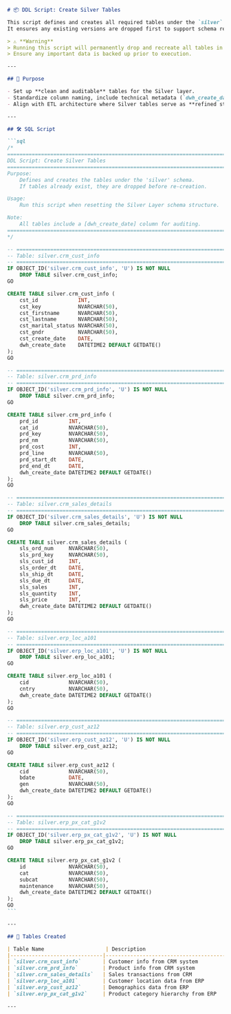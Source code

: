 ````markdown
# 📦 DDL Script: Create Silver Tables

This script defines and creates all required tables under the `silver` schema in the **DataWarehouse**.  
It ensures any existing versions are dropped first to support schema resets or full reinitialization.

> ⚠️ **Warning**  
> Running this script will permanently drop and recreate all tables in the `silver` schema.  
> Ensure any important data is backed up prior to execution.

---

## 📑 Purpose

- Set up **clean and auditable** tables for the Silver layer.
- Standardize column naming, include technical metadata (`dwh_create_date`).
- Align with ETL architecture where Silver tables serve as **refined staging** for the Gold layer.

---

## 🛠️ SQL Script

```sql
/*
===============================================================================
DDL Script: Create Silver Tables
===============================================================================
Purpose:
    Defines and creates the tables under the 'silver' schema.
    If tables already exist, they are dropped before re-creation.

Usage:
    Run this script when resetting the Silver Layer schema structure.

Note:
    All tables include a [dwh_create_date] column for auditing.
===============================================================================
*/

-- ============================================================================
-- Table: silver.crm_cust_info
-- ============================================================================
IF OBJECT_ID('silver.crm_cust_info', 'U') IS NOT NULL
    DROP TABLE silver.crm_cust_info;
GO

CREATE TABLE silver.crm_cust_info (
    cst_id             INT,
    cst_key            NVARCHAR(50),
    cst_firstname      NVARCHAR(50),
    cst_lastname       NVARCHAR(50),
    cst_marital_status NVARCHAR(50),
    cst_gndr           NVARCHAR(50),
    cst_create_date    DATE,
    dwh_create_date    DATETIME2 DEFAULT GETDATE()
);
GO

-- ============================================================================
-- Table: silver.crm_prd_info
-- ============================================================================
IF OBJECT_ID('silver.crm_prd_info', 'U') IS NOT NULL
    DROP TABLE silver.crm_prd_info;
GO

CREATE TABLE silver.crm_prd_info (
    prd_id          INT,
    cat_id          NVARCHAR(50),
    prd_key         NVARCHAR(50),
    prd_nm          NVARCHAR(50),
    prd_cost        INT,
    prd_line        NVARCHAR(50),
    prd_start_dt    DATE,
    prd_end_dt      DATE,
    dwh_create_date DATETIME2 DEFAULT GETDATE()
);
GO

-- ============================================================================
-- Table: silver.crm_sales_details
-- ============================================================================
IF OBJECT_ID('silver.crm_sales_details', 'U') IS NOT NULL
    DROP TABLE silver.crm_sales_details;
GO

CREATE TABLE silver.crm_sales_details (
    sls_ord_num     NVARCHAR(50),
    sls_prd_key     NVARCHAR(50),
    sls_cust_id     INT,
    sls_order_dt    DATE,
    sls_ship_dt     DATE,
    sls_due_dt      DATE,
    sls_sales       INT,
    sls_quantity    INT,
    sls_price       INT,
    dwh_create_date DATETIME2 DEFAULT GETDATE()
);
GO

-- ============================================================================
-- Table: silver.erp_loc_a101
-- ============================================================================
IF OBJECT_ID('silver.erp_loc_a101', 'U') IS NOT NULL
    DROP TABLE silver.erp_loc_a101;
GO

CREATE TABLE silver.erp_loc_a101 (
    cid             NVARCHAR(50),
    cntry           NVARCHAR(50),
    dwh_create_date DATETIME2 DEFAULT GETDATE()
);
GO

-- ============================================================================
-- Table: silver.erp_cust_az12
-- ============================================================================
IF OBJECT_ID('silver.erp_cust_az12', 'U') IS NOT NULL
    DROP TABLE silver.erp_cust_az12;
GO

CREATE TABLE silver.erp_cust_az12 (
    cid             NVARCHAR(50),
    bdate           DATE,
    gen             NVARCHAR(50),
    dwh_create_date DATETIME2 DEFAULT GETDATE()
);
GO

-- ============================================================================
-- Table: silver.erp_px_cat_g1v2
-- ============================================================================
IF OBJECT_ID('silver.erp_px_cat_g1v2', 'U') IS NOT NULL
    DROP TABLE silver.erp_px_cat_g1v2;
GO

CREATE TABLE silver.erp_px_cat_g1v2 (
    id              NVARCHAR(50),
    cat             NVARCHAR(50),
    subcat          NVARCHAR(50),
    maintenance     NVARCHAR(50),
    dwh_create_date DATETIME2 DEFAULT GETDATE()
);
GO
```

---

## 📂 Tables Created

| Table Name                    | Description                                 |
|------------------------------|---------------------------------------------|
| `silver.crm_cust_info`       | Customer info from CRM system               |
| `silver.crm_prd_info`        | Product info from CRM system                |
| `silver.crm_sales_details`   | Sales transactions from CRM                 |
| `silver.erp_loc_a101`        | Customer location data from ERP             |
| `silver.erp_cust_az12`       | Demographics data from ERP                  |
| `silver.erp_px_cat_g1v2`     | Product category hierarchy from ERP         |

---
